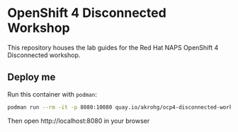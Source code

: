 # OpenShift 4 Disconnected Workshop
This repository houses the lab guides for the Red Hat NAPS OpenShift 4 Disconnected workshop.

## Deploy me
Run this container with `podman`:
```bash
podman run --rm -it -p 8080:10080 quay.io/akrohg/ocp4-disconnected-workshop-dashboard:latest
```

Then open http://localhost:8080 in your browser




